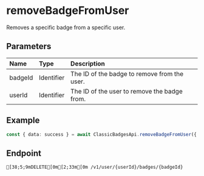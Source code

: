 
# removeBadgeFromUser
Removes a specific badge from a specific user.


## Parameters
| Name    | Type       | Description                                  |
| :------ | :--------- | :------------------------------------------- |
| badgeId | Identifier | The ID of the badge to remove from the user. |
| userId  | Identifier | The ID of the user to remove the badge from. |



## Example
```ts copy showLineNumbers
const { data: success } = await ClassicBadgesApi.removeBadgeFromUser({ badgeId: 2124533401, userId: 45348281 }); 
```



## Endpoint
```ansi
[38;5;9mDELETE[0m[2;33m[0m /v1/user/{userId}/badges/{badgeId}
```
  